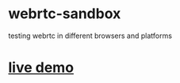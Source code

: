 # webrtc-sandbox

testing webrtc in different browsers and platforms

# [live demo](https://kvrvgixzis.github.io/webrtc-sandbox/)
